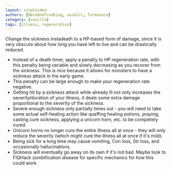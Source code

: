 ```yaml
---
layout: singleidea
authors: [NeroOneTrueKing, aosdict, Tarmunora]
category: [vanilla]
tags: [illness, regeneration]
---
```

Change the sickness instadeath to a HP-based form of damage, since it is very obscure about how long you have left to live and can be drastically reduced.
* Instead of a death timer, apply a penalty to HP regeneration rate, with this penalty being variable and slowly decreasing as you recover from the sickness. This is nice because it allows for monsters to have a sickness attack in the early game.
* This penalty can be large enough to make your regeneration rate negative.
* Getting hit by a sickness attack while already Ill not only increases the severity/duration of your illness, it deals some extra damage proportional to the severity of the sickness.
* Severe enough sickness only partially times out - you will need to take some actual self-healing action like quaffing healing potions, praying, casting cure sickness, applying a unicorn horn, etc. to be completely cured.
* Unicorn horns no longer cure the entire illness all at once - they will only reduce the severity (which might cure the illness all at once if it's mild).
* Being sick for a long time may cause vomiting, Con loss, Str loss, and occasionally hallucinations.
* Sickness will eventually go away on its own if it's not bad. Maybe look to FIQHack zombification disease for specific mechanics for how this could work.
